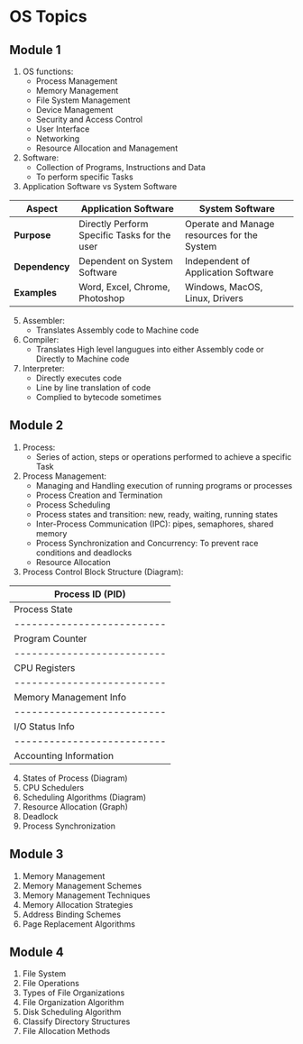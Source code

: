 # OS Topics

## Module 1
1. OS functions:
    - Process Management
    - Memory Management
    - File System Management
    - Device Management
    - Security and Access Control
    - User Interface
    - Networking
    - Resource Allocation and Management
2. Software:
    - Collection of Programs, Instructions and Data
    - To perform specific Tasks
3. Application Software vs System Software

| Aspect          | Application Software                         |  System Software |
|-----------------|----------------------------------------------|------------------|
| **Purpose**     | Directly Perform Specific Tasks for the user | Operate and Manage resources for the System |
| **Dependency**  | Dependent on System Software                 | Independent of Application Software |
| **Examples**    | Word, Excel, Chrome, Photoshop               | Windows, MacOS, Linux, Drivers |

5. Assembler:
    - Translates Assembly code to Machine code
6. Compiler:
    - Translates High level langugues into either Assembly code or Directly to Machine code
7. Interpreter:
    - Directly executes code
    - Line by line translation of code
    - Complied to bytecode sometimes

## Module 2
1. Process:
    - Series of action, steps or operations performed to achieve a specific Task
2. Process Management:
    - Managing and Handling execution of running programs or processes
    - Process Creation and Termination
    - Process Scheduling
    - Process states and transition: new, ready, waiting, running states
    - Inter-Process Communication (IPC): pipes, semaphores, shared memory
    - Process Synchronization and Concurrency: To prevent race conditions and deadlocks
    - Resource Allocation
3. Process Control Block Structure (Diagram):

| Process ID (PID)         | 
|--------------------------|
| Process State            |
|--------------------------|
| Program Counter          |
|--------------------------|
| CPU Registers            |
|--------------------------|
| Memory Management Info   |
|--------------------------|
| I/O Status Info          |
|--------------------------|
| Accounting Information   |

4. States of Process (Diagram)
5. CPU Schedulers
6. Scheduling Algorithms (Diagram)
7. Resource Allocation (Graph)
8. Deadlock
9. Process Synchronization

## Module 3
1. Memory Management
2. Memory Management Schemes
3. Memory Management Techniques
4. Memory Allocation Strategies
5. Address Binding Schemes
6. Page Replacement Algorithms

## Module 4
1. File System
2. File Operations
3. Types of File Organizations
4. File Organization Algorithm
5. Disk Scheduling Algorithm
6. Classify Directory Structures
7. File Allocation Methods

